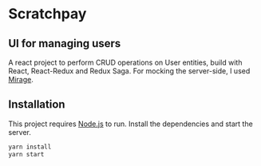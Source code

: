 # Scratchpay

## UI for managing users

A react project to perform CRUD operations on User entities, build with React, React-Redux and Redux Saga.
For mocking the server-side, I used [Mirage](https://miragejs.com/).

## Installation

This project requires [Node.js](https://nodejs.org/) to run.
Install the dependencies and start the server.

```sh
yarn install
yarn start
```
